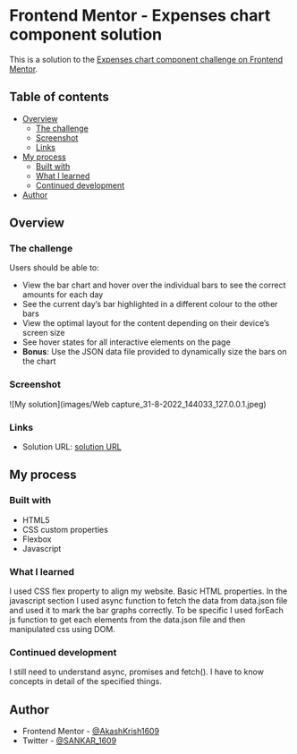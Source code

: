 # Frontend Mentor - Expenses chart component solution

This is a solution to the [Expenses chart component challenge on Frontend Mentor](https://www.frontendmentor.io/challenges/expenses-chart-component-e7yJBUdjwt).

## Table of contents

- [Overview](#overview)
  - [The challenge](#the-challenge)
  - [Screenshot](#screenshot)
  - [Links](#links)
- [My process](#my-process)
  - [Built with](#built-with)
  - [What I learned](#what-i-learned)
  - [Continued development](#continued-development)
- [Author](#author)


## Overview

### The challenge

Users should be able to:

- View the bar chart and hover over the individual bars to see the correct amounts for each day
- See the current day’s bar highlighted in a different colour to the other bars
- View the optimal layout for the content depending on their device’s screen size
- See hover states for all interactive elements on the page
- **Bonus**: Use the JSON data file provided to dynamically size the bars on the chart

### Screenshot

![My solution](images/Web capture_31-8-2022_144033_127.0.0.1.jpeg)

### Links

- Solution URL: [solution URL](https://github.com/AkashKrish1609/expenses-chart-responsive-website)

## My process

### Built with

- HTML5 
- CSS custom properties
- Flexbox
- Javascript 

### What I learned

I used CSS flex property to align my website. Basic HTML properties. In the javascript section I used async function to fetch the data from data.json file and used it to mark the bar graphs correctly. To be specific I used forEach js function to get each elements from the data.json file and then manipulated css using DOM.

### Continued development

I still need to understand async, promises and fetch(). I have to know concepts in detail of the specified things.


## Author

- Frontend Mentor - [@AkashKrish1609](https://www.frontendmentor.io/profile/AkashKrish1609)
- Twitter - [@SANKAR_1609](https://twitter.com/SANKAR_1609)

